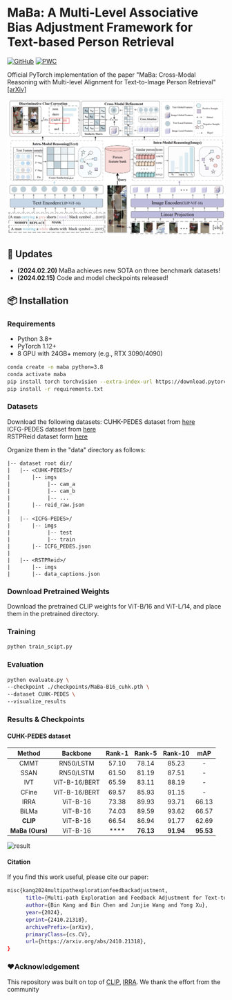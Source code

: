 # MaBa: A Multi-Level Associative Bias Adjustment Framework for Text-based Person Retrieval

[![GitHub](https://img.shields.io/badge/license-MIT-green)](https://github.com/yourusername/MaBa/blob/main/LICENSE) 
[![PWC](https://img.shields.io/endpoint.svg?url=https://paperswithcode.com/badge/maba-cross-modal-reasoning-with-multi-level/nlp-based-person-retrival-on-cuhk-pedes)](https://paperswithcode.com/sota/nlp-based-person-retrival-on-cuhk-pedes?p=maba-cross-modal-reasoning-with-multi-level)

Official PyTorch implementation of the paper "MaBa: Cross-Modal Reasoning with Multi-level Alignment for Text-to-Image Person Retrieval"[[arXiv]](https://arxiv.org/abs/2410.21318)

![MaBa Architecture](docs/overview.png)

## 🚀 Updates
- **(2024.02.20)** MaBa achieves new SOTA on three benchmark datasets!
- **(2024.02.15)** Code and model checkpoints released!


## 📦 Installation
### Requirements
- Python 3.8+
- PyTorch 1.12+
- 8 GPU with 24GB+ memory (e.g., RTX 3090/4090)

```bash
conda create -n maba python=3.8
conda activate maba
pip install torch torchvision --extra-index-url https://download.pytorch.org/whl/cu113
pip install -r requirements.txt
```


### Datasets
Download the following datasets: 
CUHK-PEDES dataset from [here](https://github.com/ShuangLI59/Person-Search-with-Natural-Language-Description) \
ICFG-PEDES dataset from [here](https://github.com/zifyloo/SSAN)\
RSTPReid dataset form [here](https://github.com/NjtechCVLab/RSTPReid-Dataset)

Organize them in the "data" directory as follows:
```
|-- dataset root dir/
|   |-- <CUHK-PEDES>/
|       |-- imgs
|            |-- cam_a
|            |-- cam_b
|            |-- ...
|       |-- reid_raw.json
|
|   |-- <ICFG-PEDES>/
|       |-- imgs
|            |-- test
|            |-- train 
|       |-- ICFG_PEDES.json
|
|   |-- <RSTPReid>/
|       |-- imgs
|       |-- data_captions.json
```

### Download Pretrained Weights
Download the pretrained CLIP weights for ViT-B/16 and ViT-L/14, and place them in the pretrained directory.

### Training
```bash
python train_scipt.py 
```
### Evaluation
```bash
python evaluate.py \
--checkpoint ./checkpoints/MaBa-B16_cuhk.pth \
--dataset CUHK-PEDES \
--visualize_results
```

### Results & Checkpoints

#### CUHK-PEDES dataset
|     Method      |     Backbone     |  Rank-1   |  Rank-5   |  Rank-10  |    mAP    |
| :-------------: | :--------------: | :-------: | :-------: |:---------:|:---------:|
|     CMMT        |    RN50/LSTM    |  57.10		  |     78.14    |   85.23   |     -     | 
|      SSAN       |    RN50/LSTM     |   61.50		  |   81.19  |   87.51   |     -     |
|       IVT       |  ViT-B-16/BERT   |   65.59   |   83.11  |   88.19   |     -     |     -     |
|      CFine	| ViT-B-16/BERT  |   69.57   |   85.93   |   91.15   |     -     |
|       IRRA	|  ViT-B-16   |   73.38	  |   89.93	  |   93.71   |   66.13   |
|      BiLMa      |  ViT-B-16   |  74.03   |   89.59  |   93.62   |  	66.57   |
|    **CLIP**     | ViT-B-16|  66.54   |   86.94		 |   91.77   |   62.69   |
| **MaBa (Ours)** | ViT-B-16 | **** | **76.13** | **91.94** | **95.53** | **67.77** |

![result](docs/visualziation_2.jpg)
#### Citation
If you find this work useful, please cite our paper:
```bash
misc{kang2024multipathexplorationfeedbackadjustment,
      title={Multi-path Exploration and Feedback Adjustment for Text-to-Image Person Retrieval}, 
      author={Bin Kang and Bin Chen and Junjie Wang and Yong Xu},
      year={2024},
      eprint={2410.21318},
      archivePrefix={arXiv},
      primaryClass={cs.CV},
      url={https://arxiv.org/abs/2410.21318}, 
}
```
### ❤️Acknowledgement

This repository was built on top of [CLIP](https://github.com/openai/CLIP/blob/main/clip/model.py), [IRRA](https://github.com/anosorae/IRRA). We thank the effort from the community
